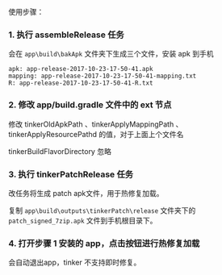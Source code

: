 使用步骤：

### 1. 执行 assembleRelease 任务

会在 `app\build\bakApk` 文件夹下生成三个文件，安装 apk 到手机

```
apk: app-release-2017-10-23-17-50-41.apk
mapping: app-release-2017-10-23-17-50-41-mapping.txt
R: app-release-2017-10-23-17-50-41-R.txt
```

### 2. 修改 app/build.gradle 文件中的 ext 节点

修改 tinkerOldApkPath 、tinkerApplyMappingPath 、 tinkerApplyResourcePathd 的值，对于上面上个文件名

tinkerBuildFlavorDirectory 忽略

### 3. 执行 tinkerPatchRelease 任务

改任务将生成 patch apk文件，用于热修复加载。

复制 `app\build\outputs\tinkerPatch\release` 文件夹下的 `patch_signed_7zip.apk` 文件到手机根目录下。

### 4. 打开步骤 1 安装的 app，点击按钮进行热修复加载

会自动退出app，tinker 不支持即时修复。